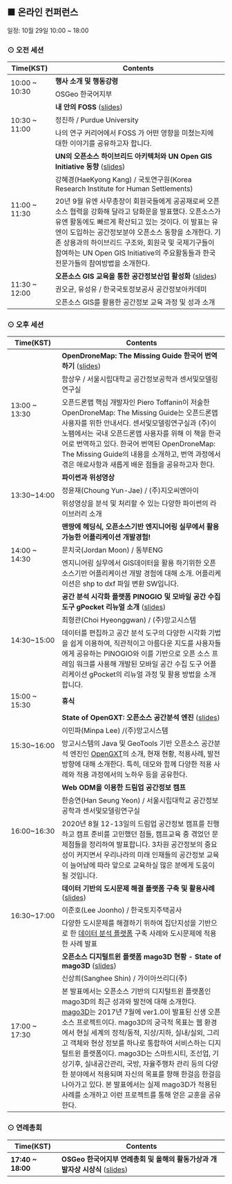 ## ■ 온라인 컨퍼런스
일정: 10월 29일 10:00 ~ 18:00

### ⊙ 오전 세션
<table>
  <thead>
    <tr>
      <th>Time(KST)</th>
      <th>Contents</th>
    </tr>
  </thead>
  <tbody>
    <tr>
      <td rowspan=2>10:00 ~ 10:30</td>
      <td><b>행사 소개 및 행동강령</b></td>
    </tr>
    <tr>
      <td>OSGeo 한국어지부</td>
    </tr>
    <tr>
      <td rowspan=3>10:30 ~ 11:00</td>
      <td><b>내 안의  FOSS</b>
          (<a href="slides/korean/내안의_FOSS_FOSS4G_Korea2020_20201113.pdf">slides</a>)
      </td>
    </tr>
    <tr>
      <td>정진하 / Purdue University</td>
    </tr>
    <tr>
      <td>나의 연구 커리어에서 FOSS 가 어떤 영향을 미쳤는지에 대한 이야기를 공유하고자 합니다.</td>
    </tr>
    <tr>
      <td rowspan=3>11:00 ~ 11:30</td>
      <td><b>UN의 오픈소스 하이브리드  아키텍처와 UN Open GIS Initiative 동향</b>
          (<a href="slides/korean/UNOpenGISInitiative_FOSS4G_Korea2020_20201113.pdf">slides</a>)
      </td>
    </tr>
    <tr>
      <td>강혜경(HaeKyong Kang) / 국토연구원(Korea Research Institute for Human Settlements)</td>
    </tr>
    <tr>
      <td>20년 9월 유엔 사무총장이 회원국들에게 공공재로써 오픈소스 협력을 강화해 달라고 담화문을 발표했다. 오픈소스가 유엔 활동에도 빠르게 확산되고 있는 것이다. 이 발표는 유엔이 도입하는 공간정보분야 오픈소스 동향을 소개한다.  기존 상용과의 하이브리드 구조와, 회원국 및 국제기구들이 참여하는 UN Open GIS Initiative의 주요활동들과 한국 전문가들의 참여방법을 소개한다.</td>
    </tr>
    <tr>
      <td rowspan=3>11:30 ~ 12:00</td>
      <td><b>오픈소스 GIS 교육을 통한 공간정보산업 활성화</b>
          (<a href="slides/korean/LXEDU_FOSS4G_Korea_2020.pdf">slides</a>)
      </td>
    </tr>
    <tr>
      <td>권오균, 유성유 / 한국국토정보공사 공간정보아카데미</td>
    </tr>
    <tr>
      <td>오픈소스 GIS를 활용한  공간정보 교육 과정 및 성과 소개</td>
    </tr>
  </tbody>
</table>

### ⊙ 오후 세션
<table>
  <thead>
    <tr>
      <th>Time(KST)</th>
      <th>Contents</th>
    </tr>
  </thead>
  <tbody>
    <tr>
      <td rowspan=3>13:00 ~ 13:30</td>
      <td><b>OpenDroneMap: The Missing Guide 한국어 번역하기</b>
          (<a href="slides/korean/ODM_TMG_FOSS4G_Korea2020_20201113.pdf">slides</a>)
      </td>
    </tr>
    <tr>
      <td>함상우 / 서울시립대학교 공간정보공학과 센서및모델링연구실</td>
    </tr>
    <tr>
      <td>오픈드론맵 핵심 개발자인 Piero Toffanin이 저술한 OpenDroneMap: The Missing Guide는 오픈드론맵 사용자를 위한 안내서다. 센서및모델링연구실과 (주)이노팸에서는 국내 오픈드론맵 사용자를 위해 이 책을 한국어로 번역하고 있다. 한국어 번역된 OpenDroneMap: The Missing Guide의 내용을 소개하고, 번역 과정에서 겪은 애로사항과 새롭게 배운 점들을 공유하고자 한다.</td>
    </tr>
    <tr>
      <td rowspan=3>13:30~14:00</td>
      <td><b>파이썬과 위성영상</b>
      </td>
    </tr>
    <tr>
      <td>정윤재(Choung Yun-Jae) / (주)지오씨엔아이</td>
    </tr>
    <tr>
      <td>위성영상을 분석 및 처리할 수 있는 다양한 파이썬의 라이브러리 소개</td>
    </tr>
    <tr>
      <td rowspan=3>14:00 ~ 14:30</td>
      <td><b>맨땅에 헤딩식, 오픈소스기반 엔지니어링 실무에서 활용가능한 어플리케이션 개발경험!</b>
      </td>
    </tr>
    <tr>
      <td>문치국(Jordan Moon) / 동부ENG</td>
    </tr>
    <tr>
      <td>엔지니어링 실무에서 GIS데이터을 활용 하기위한 오픈소스기반 어플리케이션 개발 경험에 대해 소개. 어플리케이션은 shp to dxf  파일  변환 SW입니다.</td>
    </tr>
    <tr>
      <td rowspan=3>14:30~15:00</td>
      <td><b>공간 분석 시각화 플랫폼 PINOGIO 및  모바일 공간 수집 도구 gPocket 리뉴얼 소개</b>
          (<a href="slides/korean/PINOGIO_gPocket_FOSS4G_Korea2020_20201113.pdf">slides</a>)
      </td>
    </tr>
    <tr>
      <td>최형관(Choi Hyeonggwan) / (주)망고시스템</td>
    </tr>
    <tr>
      <td>데이터를 편집하고 공간 분석 도구의 다양한 시각화 기법을 쉽게 이용하여, 직관적이고 아름다운 지도를 사용자들에게 공유하는 PINOGIO와 이를 기반으로 오픈 소스 프레임 워크를 사용해 개발된 모바일 공간 수집 도구 어플리케이션 gPocket의 리뉴얼 과정 및 활용 방법을 소개합니다.</td>
    </tr>
    <tr>
      <td>15:00 ~ 15:30</td>
      <td><b>휴식</b></td>
    </tr>
    <tr>
      <td rowspan=3>15:30~16:00</td>
      <td><b>State of OpenGXT: 오픈소스 공간분석 엔진</b>
          (<a href="slides/korean/OpenGXT_FOSS4G_Korea2020_20201113.pdf">slides</a>)
      </td>
    </tr>
    <tr>
      <td>이민파(Minpa Lee) /(주)망고시스템</td>
    </tr>
    <tr>
      <td>망고시스템의 Java 및 GeoTools 기반 오픈소스 공간분석 엔진인 <a href="https://github.com/mangosystem/opengxt/">OpenGXT</a>의 소개, 현재 현황, 적용사례, 발전 방향에 대해 소개한다. 특히, 데모와 함께 다양한 적용 사례와 적용 과정에서의 노하우 등을 공유한다.</td>
    </tr>
    <tr>
      <td rowspan=3>16:00~16:30</td>
      <td><b>Web ODM을 이용한 드림업 공간정보 캠프 </b>
      </td>
    </tr>
    <tr>
      <td>한승연(Han Seung Yeon) / 서울시립대학교 공간정보공학과 센서및모델링연구실</td>
    </tr>
    <tr>
      <td>2020년 8월 12-13일의 드림업 공간정보 캠프를 진행하고 캠프 준비를 고민했던 점들, 캠프교육 중 겪었던 문제점들을 정리하여 발표합니다.
3차원 공간정보의 중요성이 커지면서 우리나라의 미래 인재들의 공간정보 교육이 늘어남에 따라 앞으로 교육하실 많은 분에게 도움이 될 것입니다.</td>
    </tr>
    <tr>
      <td rowspan=3>16:30~17:00</td>
      <td><b>데이터 기반의 도시문제 해결 플랫폼 구축 및 활용사례</b>
          (<a href="slides/korean/COMPAS_FOSS4G_Korea2020_20201113.pdf">slides</a>)
      </td>
    </tr>
    <tr>
      <td>이준호(Lee Joonho) / 한국토지주택공사</td>
    </tr>
    <tr>
      <td>다양한 도시문제를 해결하기 위하여 집단지성을 기반으로 한 <a href="https://compas.lh.or.kr/">데이터 분석 플랫폼</a> 구축 사례와 도시문제에 적용한 사례 발표</td>
    </tr>
    <tr>
      <td rowspan=3>17:00 ~ 17:30</td>
      <td><b>오픈소스 디지털트윈 플랫폼 mago3D 현황 - State of mago3D</b>
          (<a href="slides/korean/mago3D_FOSS4G_Korea2020_20201113.pdf">slides</a>)
      </td>
    </tr>
    <tr>
      <td>신상희(Sanghee Shin) / 가이아쓰리디(주)</td>
    </tr>
    <tr>
      <td>본 발표에서는 오픈소스 기반의 디지털트윈 플랫폼인 mago3D의 최근 성과와 발전에 대해 소개한다. <a href="http://mago3d.com/">mago3D</a>는 2017년 7월에 ver1.0이 발표된 신생 오픈소스 프로젝트이다. mago3D의 궁극적 목표는 웹 환경에서 현실 세계의 정적/동적, 지상/지하, 실내/실외, 그리고 객체와 현상 정보를 하나로 통합하여 서비스하는 디지털트윈 플랫폼이다. mago3D는 스마트시티, 조선업, 기상기후, 실내공간관리, 국방, 자율주행차 관리 등의 다양한 분야에서 적용되며 자신의 목표를 향해 한걸음 한걸음 나아가고 있다. 본 발표에서는 실제 mago3D가 적용된 사례를 소개하고 이런 프로젝트를 통해 얻은 교훈을 공유한다. </td>
    </tr>
  </tbody>
</table>

### ⊙ 연례총회
<table>
  <thead>
    <tr>
      <th>Time(KST)</th>
      <th>Contents</th>
    </tr>
  </thead>
  <tbody>
    <tr>
      <td><b>17:40 ~ 18:00</b></td>
      <td><b>OSGeo 한국어지부 연례총회 및 올해의 활동가상과 개발자상 시상식</b>
          (<a href="https://docs.google.com/presentation/d/1tdGaq_xfQuu1uIYcz2EoC-nhbao-vWg3u8JHS2waG4Y/edit?usp=sharing">slides</a>)
      </td>
    </tr>
  </tbody>
</table>

